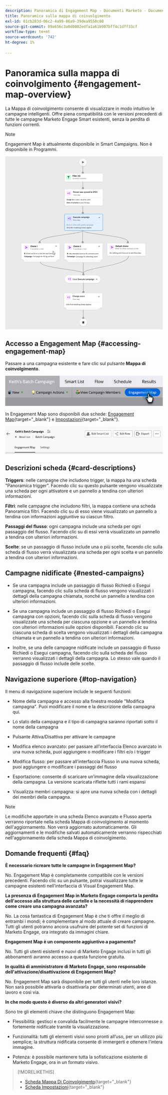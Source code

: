 ```yaml
---
description: Panoramica di Engagement Map - Documenti Marketo - Documentazione del prodotto
title: Panoramica sulla mappa di coinvolgimento
exl-id: 01cb283d-06c2-4a99-86a9-39dea9550c08
source-git-commit: 09a656c3a0d0002edfa1a61b987bff4c1dff33cf
workflow-type: tm+mt
source-wordcount: '742'
ht-degree: 1%

---
```


# Panoramica sulla mappa di coinvolgimento {#engagement-map-overview}

La Mappa di coinvolgimento consente di visualizzare in modo intuitivo le campagne intelligenti. Offre piena compatibilità con le versioni precedenti di tutte le campagne Marketo Engage Smart esistenti, senza la perdita di funzioni correnti.

>[!NOTE]
>
>Engagement Map è attualmente disponibile in Smart Campaigns. Non è disponibile in Programmi.

![](assets/engagement-map-overview-1.png)

## Accesso a Engagement Map {#accessing-engagement-map}

Passare a una campagna esistente e fare clic sul pulsante **Mappa di coinvolgimento**.

![](assets/engagement-map-overview-2.png)

In Engagement Map sono disponibili due schede: [Engagement Map](/help/marketo/product-docs/core-marketo-concepts/engagement-map/engagement-map-tab.md){target="_blank"} e [Impostazioni](/help/marketo/product-docs/core-marketo-concepts/engagement-map/settings-tab.md){target="_blank"}.

![](assets/engagement-map-overview-3.png)

## Descrizioni scheda {#card-descriptions}

**Triggers**: nelle campagne che includono trigger, la mappa ha una scheda &quot;Panoramica trigger&quot;. Facendo clic su questo pulsante vengono visualizzate una scheda per ogni attivatore e un pannello a tendina con ulteriori informazioni.

**Filtri**: nelle campagne che includono filtri, la mappa contiene una scheda Panoramica filtri. Facendo clic su di esso viene visualizzato un pannello a tendina con informazioni aggiuntive su ciascun filtro.

**Passaggi del flusso**: ogni campagna include una scheda per ogni passaggio del flusso. Facendo clic su di essi verrà visualizzato un pannello a tendina con ulteriori informazioni.

**Scelte**: se un passaggio di flusso include una o più scelte, facendo clic sulla scheda di flusso verrà visualizzata una scheda per ogni scelta e un pannello a tendina con ulteriori informazioni.

## Campagne nidificate {#nested-campaigns}

* Se una campagna include un passaggio di flusso Richiedi o Esegui campagna, facendo clic sulla scheda di flusso vengono visualizzati i dettagli della campagna chiamata, nonché un pannello a tendina con ulteriori informazioni.

* Se una campagna include un passaggio di flusso Richiedi o Esegui campagna con opzioni, facendo clic sulla scheda di flusso vengono visualizzate una scheda per ciascuna opzione e un pannello a tendina con ulteriori informazioni sulle opzioni disponibili. Facendo clic su ciascuna scheda di scelta vengono visualizzati i dettagli della campagna chiamata e un pannello a tendina con ulteriori informazioni.

* Inoltre, se una delle campagne nidificate include un passaggio di flusso Richiedi o Esegui campagna, facendo clic sulla scheda del flusso verranno visualizzati i dettagli della campagna. Lo stesso vale quando il passaggio di flusso include delle scelte.

## Navigazione superiore {#top-navigation}

Il menu di navigazione superiore include le seguenti funzioni:

* Nome della campagna e accesso alla finestra modale &quot;Modifica campagna&quot;. Puoi modificare il nome e la descrizione della campagna qui.

* Lo stato della campagna e il tipo di campagna saranno riportati sotto il nome della campagna

* Pulsante Attiva/Disattiva per attivare le campagne

* Modifica elenco avanzato: per passare all’interfaccia Elenco avanzato in una nuova scheda, puoi aggiungere o modificare i filtri e/o i trigger

* Modifica flusso: per passare all’interfaccia Flusso in una nuova scheda, puoi aggiungere o modificare i passaggi del flusso

* Esportazione: consente di scaricare un’immagine della visualizzazione della campagna. La versione scaricata riflette tutti i rami espansi

* Visualizza membri campagna: si apre una nuova scheda con i dettagli dei membri della campagna.

>[!NOTE]
>
>Le modifiche apportate in una scheda Elenco avanzato e Flusso aperta verranno riportate nella scheda Mappa di coinvolgimento al momento dell&#39;aggiornamento. Non verrà aggiornato automaticamente. Gli aggiornamenti e le modifiche salvati automaticamente verranno rispecchiati nell&#39;aggiornamento della scheda Mappa di coinvolgimento.

## Domande frequenti {#faq}

**È necessario ricreare tutte le campagne in Engagement Map?**

No. Engagement Map è completamente compatibile con le versioni precedenti. Facendo clic su un pulsante, potrai visualizzare tutte le campagne esistenti nell’interfaccia di Visual Engagement Map.

**La presenza di Engagement Map in Marketo Engage comporta la perdita dell&#39;accesso alla struttura delle cartelle e la necessità di riapprendere come creare una campagna avanzata?**

No. La cosa fantastica di Engagement Map è che ti offre il meglio di entrambi i mondi; è complementare al modo attuale di creare campagne. Tutti gli utenti potranno ancora usufruire del potente set di funzioni di Marketo Engage, ora integrato da immagini chiare.

**Engagement Map è un componente aggiuntivo a pagamento?**

No. Tutti gli utenti esistenti e nuovi di Marketo Engage inclusi in tutti gli abbonamenti avranno accesso a questa funzione gratuita.

**In qualità di amministratore di Marketo Engage, sono responsabile dell&#39;attivazione/disattivazione di Engagement Map?**

No. Engagement Map sarà disponibile per tutti gli utenti nelle loro istanze. Non sarà possibile attivarla o disattivarla per determinati utenti, aree di lavoro e così via.

**In che modo questo è diverso da altri generatori visivi?**

Sono tre gli elementi chiave che distinguono Engagement Map:

* Flessibilità: gestisci e convalida facilmente le campagne interconnesse o fortemente nidificate tramite la visualizzazione.

* Funzionalità: tutti gli elementi visivi sono pronti all’uso, per un utilizzo più semplice; la struttura nidificata consente di immergerti e ottenere l’intera immagine.

* Potenza: è possibile mantenere tutta la sofisticazione esistente di Marketo Engage, ora in un formato visivo.

>[!MORELIKETHIS]
>
>* [Scheda Mappa Di Coinvolgimento](/help/marketo/product-docs/core-marketo-concepts/engagement-map/engagement-map-tab.md){target="_blank"}
>* [Scheda Impostazioni](/help/marketo/product-docs/core-marketo-concepts/engagement-map/settings-tab.md){target="_blank"}
